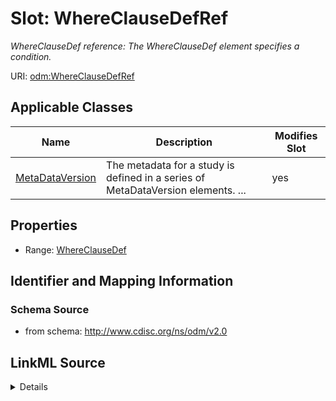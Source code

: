 # Slot: WhereClauseDefRef


_WhereClauseDef reference: The WhereClauseDef element specifies a condition._



URI: [odm:WhereClauseDefRef](http://www.cdisc.org/ns/odm/v2.0/WhereClauseDefRef)



<!-- no inheritance hierarchy -->




## Applicable Classes

| Name | Description | Modifies Slot |
| --- | --- | --- |
[MetaDataVersion](MetaDataVersion.md) | The metadata for a study is defined in a series of MetaDataVersion elements. ... |  yes  |







## Properties

* Range: [WhereClauseDef](WhereClauseDef.md)





## Identifier and Mapping Information







### Schema Source


* from schema: http://www.cdisc.org/ns/odm/v2.0




## LinkML Source

<details>
```yaml
name: WhereClauseDefRef
description: 'WhereClauseDef reference: The WhereClauseDef element specifies a condition.'
from_schema: http://www.cdisc.org/ns/odm/v2.0
rank: 1000
identifier: false
alias: WhereClauseDefRef
domain_of:
- MetaDataVersion
range: WhereClauseDef

```
</details>